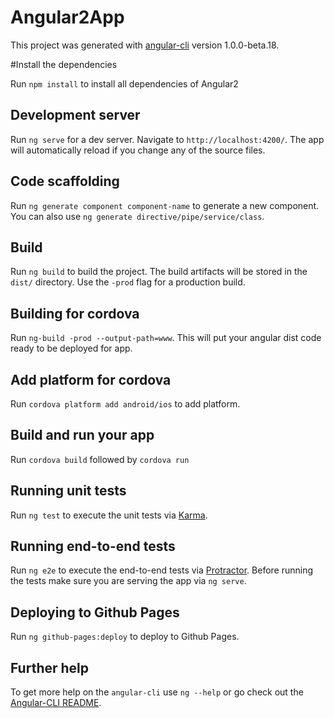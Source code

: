 # Angular2App

This project was generated with [angular-cli](https://github.com/angular/angular-cli) version 1.0.0-beta.18.

#Install the dependencies 

Run `npm install` to install all dependencies of Angular2

## Development server
Run `ng serve` for a dev server. Navigate to `http://localhost:4200/`. The app will automatically reload if you change any of the source files.

## Code scaffolding

Run `ng generate component component-name` to generate a new component. You can also use `ng generate directive/pipe/service/class`.

## Build

Run `ng build` to build the project. The build artifacts will be stored in the `dist/` directory. Use the `-prod` flag for a production build.

## Building for cordova

Run `ng-build -prod --output-path=www`. This will put your angular dist code ready to be deployed for app.

## Add platform for cordova
Run `cordova platform add android/ios` to add platform.

## Build and run your app
Run `cordova build` followed by `cordova run`

## Running unit tests

Run `ng test` to execute the unit tests via [Karma](https://karma-runner.github.io).

## Running end-to-end tests

Run `ng e2e` to execute the end-to-end tests via [Protractor](http://www.protractortest.org/).
Before running the tests make sure you are serving the app via `ng serve`.

## Deploying to Github Pages

Run `ng github-pages:deploy` to deploy to Github Pages.

## Further help

To get more help on the `angular-cli` use `ng --help` or go check out the [Angular-CLI README](https://github.com/angular/angular-cli/blob/master/README.md).
